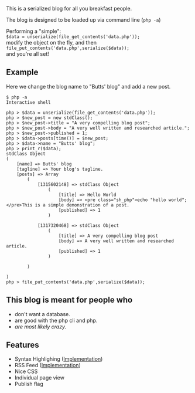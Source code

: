This is a serialized blog for all you breakfast people.

The blog is designed to be loaded up via command line (`php -a`)

Performing a "simple":  
`$data = unserialize(file_get_contents('data.php'));`  
modify the object on the fly, and then  
`file_put_contents('data.php',serialize($data));`  
and you're all set!

Example
-------
Here we change the blog name to "Butts' blog" and add a new post.

    $ php -a
    Interactive shell
    
    php > $data = unserialize(file_get_contents('data.php'));
    php > $new_post = new stdClass();
    php > $new_post->title = "A very compelling blog post";
    php > $new_post->body = "A very well written and researched article.";
    php > $new_post->published = 1;
    php > $data->posts[time()] = $new_post;
    php > $data->name = "Butts' blog";
    php > print_r($data);
    stdClass Object
    (
        [name] => Butts' blog
        [tagline] => Your blog's tagline.
        [posts] => Array
            (
                [1315602148] => stdClass Object
                    (
                        [title] => Hello World
                        [body] => <pre class="sh_php">echo "hello world";</pre>This is a simple demonstration of a post.
                        [published] => 1
                    )
    
                [1317320468] => stdClass Object
                    (
                        [title] => A very compelling blog post
                        [body] => A very well written and researched article.
                        [published] => 1
                    )
    
            )
    
    )
    php > file_put_contents('data.php',serialize($data));


This blog is meant for people who
---------------------------------

* don't want a database.
* are good with the php cli and php.
* *are most likely crazy.*

Features
--------

* Syntax Highlighing ([Implementation](http://shjs.sourceforge.net/))
* RSS Feed ([Implementation](http://www.ajaxray.com/blog/2008/03/08/php-universal-feed-generator-supports-rss-10-rss-20-and-atom/))
* Nice CSS
* Individual page view
* Publish flag